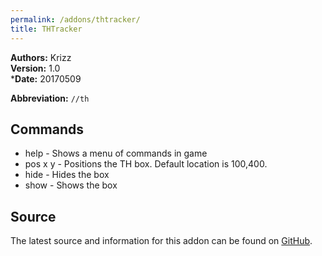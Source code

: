 ```yaml
---
permalink: /addons/thtracker/
title: THTracker
---
```


**Authors:** Krizz<br>
**Version:** 1.0<br>
***Date:** 20170509

**Abbreviation:** `//th`

## Commands
- help - Shows a menu of commands in game
- pos x y - Positions the TH box. Default location is 100,400.
- hide - Hides the box
- show - Shows the box

## Source
The latest source and information for this addon can be found on [GitHub](https://github.com/Windower/Lua/tree/live/addons/thtracker).